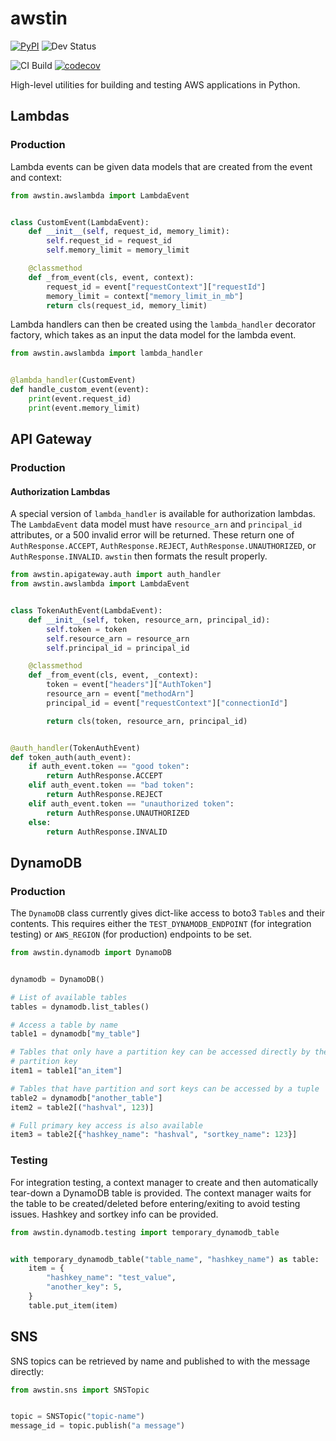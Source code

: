 # awstin

[![PyPI](https://img.shields.io/pypi/v/awstin)](https://pypi.org/project/awstin/) ![Dev Status](https://img.shields.io/pypi/status/awstin)

![CI Build](https://github.com/k2bd/awstin/workflows/CI/badge.svg) [![codecov](https://codecov.io/gh/k2bd/awstin/branch/master/graph/badge.svg)](https://codecov.io/gh/k2bd/awstin)

High-level utilities for building and testing AWS applications in Python.

## Lambdas

### Production

Lambda events can be given data models that are created from the event and context:
```python
from awstin.awslambda import LambdaEvent


class CustomEvent(LambdaEvent):
    def __init__(self, request_id, memory_limit):
        self.request_id = request_id
        self.memory_limit = memory_limit

    @classmethod
    def _from_event(cls, event, context):
        request_id = event["requestContext"]["requestId"]
        memory_limit = context["memory_limit_in_mb"]
        return cls(request_id, memory_limit)
```

Lambda handlers can then be created using the `lambda_handler` decorator factory, which takes as an input the data model for the lambda event.
```python
from awstin.awslambda import lambda_handler


@lambda_handler(CustomEvent)
def handle_custom_event(event):
    print(event.request_id)
    print(event.memory_limit)
```

## API Gateway

### Production

#### Authorization Lambdas

A special version of `lambda_handler` is available for authorization lambdas. The `LambdaEvent` data model must have `resource_arn` and `principal_id` attributes, or a 500 invalid error will be returned. These return one of `AuthResponse.ACCEPT`, `AuthResponse.REJECT`, `AuthResponse.UNAUTHORIZED`, or `AuthResponse.INVALID`. `awstin` then formats the result properly.

```python
from awstin.apigateway.auth import auth_handler
from awstin.awslambda import LambdaEvent


class TokenAuthEvent(LambdaEvent):
    def __init__(self, token, resource_arn, principal_id):
        self.token = token
        self.resource_arn = resource_arn
        self.principal_id = principal_id

    @classmethod
    def _from_event(cls, event, _context):
        token = event["headers"]["AuthToken"]
        resource_arn = event["methodArn"]
        principal_id = event["requestContext"]["connectionId"]

        return cls(token, resource_arn, principal_id)


@auth_handler(TokenAuthEvent)
def token_auth(auth_event):
    if auth_event.token == "good token":
        return AuthResponse.ACCEPT
    elif auth_event.token == "bad token":
        return AuthResponse.REJECT
    elif auth_event.token == "unauthorized token":
        return AuthResponse.UNAUTHORIZED
    else:
        return AuthResponse.INVALID
```


## DynamoDB

### Production

The `DynamoDB` class currently gives dict-like access to boto3 `Table`s and their contents.
This requires either the `TEST_DYNAMODB_ENDPOINT` (for integration testing) or `AWS_REGION` (for production) endpoints to be set.

```python
from awstin.dynamodb import DynamoDB


dynamodb = DynamoDB()

# List of available tables
tables = dynamodb.list_tables()

# Access a table by name
table1 = dynamodb["my_table"]

# Tables that only have a partition key can be accessed directly by their
# partition key
item1 = table1["an_item"]

# Tables that have partition and sort keys can be accessed by a tuple
table2 = dynamodb["another_table"]
item2 = table2[("hashval", 123)]

# Full primary key access is also available
item3 = table2[{"hashkey_name": "hashval", "sortkey_name": 123}]
```

### Testing

For integration testing, a context manager to create and then automatically tear-down a DynamoDB table is provided.
The context manager waits for the table to be created/deleted before entering/exiting to avoid testing issues.
Hashkey and sortkey info can be provided.

```python
from awstin.dynamodb.testing import temporary_dynamodb_table


with temporary_dynamodb_table("table_name", "hashkey_name") as table:
    item = {
        "hashkey_name": "test_value",
        "another_key": 5,
    }
    table.put_item(item)
```


## SNS

SNS topics can be retrieved by name and published to with the message directly:

```python
from awstin.sns import SNSTopic


topic = SNSTopic("topic-name")
message_id = topic.publish("a message")
```
